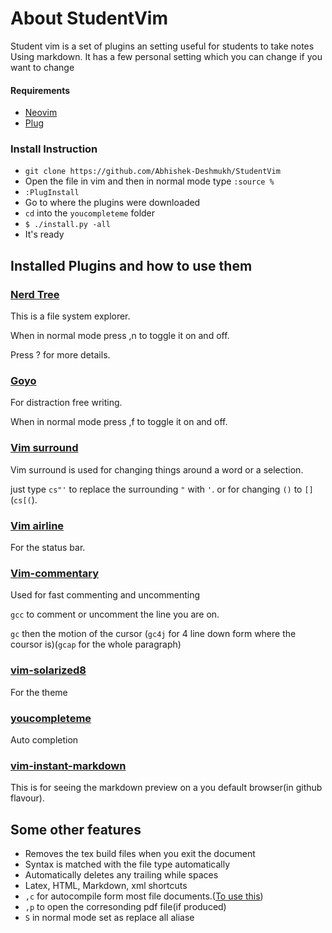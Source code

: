 # About StudentVim

Student vim is a set of plugins an setting useful for students to take notes Using markdown. It has a few personal setting which you can change if you want to change

#### Requirements
- [Neovim](https://github.com/neovim/neovim)
- [Plug](https://github.com/junegunn/vim-plug#neovim)

### Install Instruction
- `git clone https://github.com/Abhishek-Deshmukh/StudentVim`
- Open the file in vim and then in normal mode type `:source %`
- `:PlugInstall`
- Go to where the plugins were downloaded
- `cd` into the `youcompleteme` folder
- `$ ./install.py -all`
- It's ready

## Installed Plugins and how to use them

### [Nerd Tree](https://github.com/scrooloose/nerdtree)

This is a file system explorer.

When in normal mode press ,n to toggle it on and off.

Press ? for more details.

### [Goyo](https://github.com/junegunn/goyo.vim)

For distraction free writing.

When in normal mode press ,f to toggle it on and off.

### [Vim surround](https://github.com/tpope/vim-surround)

Vim surround is used for changing things around a word or a selection.

just type `cs"'` to replace the surrounding `"` with `'`. or for changing `()` to `[]` (`cs[(`).

### [Vim airline](https://github.com/vim-airline/vim-airline)

For the status bar.

### [Vim-commentary](https://github.com/tpope/vim-commentary)

Used for fast commenting and uncommenting

`gcc` to comment or uncomment the line you are on.

`gc` then the motion of the cursor (`gc4j` for 4 line down form where the coursor is)(`gcap` for the whole paragraph)

### [vim-solarized8](https://github.com/lifepillar/vim-solarized8)

For the theme

### [youcompleteme](https://github.com/ycm-core/YouCompleteMe)

Auto completion

### [vim-instant-markdown](https://github.com/suan/vim-instant-markdown)

This is for seeing the markdown preview on a you default browser(in github flavour).

## Some other features

- Removes the tex build files when you exit the document
- Syntax is matched with the file type automatically
- Automatically deletes any trailing while spaces
- Latex, HTML, Markdown, xml shortcuts
- `,c` for autocompile form most file documents.([To use this](https://github.com/Abhishek-Deshmukh/Compiler))
- `,p` to open the corresonding pdf file(if produced)
- `S` in normal mode set as replace all aliase

